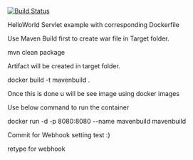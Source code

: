 [![Build Status](https://dev.azure.com/simplilearn/Simplilearn-Azure/_apis/build/status/anujdevopslearn.MavenBuild?branchName=master)](https://dev.azure.com/simplilearn/Simplilearn-Azure/_build/latest?definitionId=2&branchName=master)

HelloWorld Servlet example with corresponding Dockerfile

Use Maven Build first to create war file in Target folder.

mvn clean package

Artifact will be created in target folder.

docker build -t mavenbuild .

Once this is done u will be see image using docker images

Use below command to run the container

docker run -d -p 8080:8080 --name mavenbuild mavenbuild

Commit for Webhook setting test :) 

retype for webhook 
